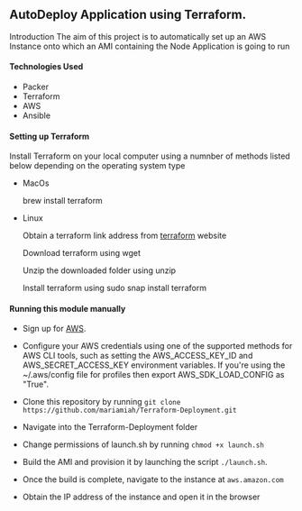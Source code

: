 ## AutoDeploy Application using Terraform.
Introduction
The aim of this project is to automatically set up an AWS Instance onto which an AMI containing the Node Application is going to run

#### Technologies Used
- Packer
- Terraform
- AWS
- Ansible

#### Setting up Terraform
Install Terraform on your local computer using a numnber of methods listed below depending on the operating system type
- MacOs

    brew install terraform
- Linux

    Obtain a terraform link address from [terraform](https://www.terraform.io/) website

    Download terraform using wget <link address>

    Unzip the downloaded folder using unzip <file name>

    Install terraform using sudo snap install terraform
#### Running this module manually
 - Sign up for [AWS](https://aws.amazon.com/).
 
 - Configure your AWS credentials using one of the supported methods for AWS CLI tools, such as setting the AWS_ACCESS_KEY_ID and AWS_SECRET_ACCESS_KEY environment variables. If you're using the ~/.aws/config file for profiles then export AWS_SDK_LOAD_CONFIG as "True".
 
 - Clone this repository by running `git clone https://github.com/mariamiah/Terraform-Deployment.git`
 
 - Navigate into the Terraform-Deployment folder
 
 - Change permissions of launch.sh by running `chmod +x launch.sh`
 
 - Build the AMI and provision it by launching the script `./launch.sh`.
 
 - Once the build is complete, navigate to the instance at `aws.amazon.com`
 
 - Obtain the IP address of the instance and open it in the browser
